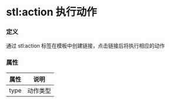 ﻿# stl:action 执行动作


### 定义

通过 stl:action 标签在模板中创建链接，点击链接后将执行相应的动作

### 属性

属性  | 说明
------  | ------
type | 动作类型